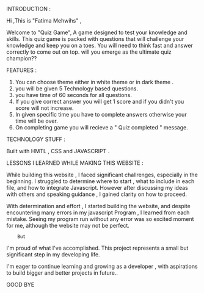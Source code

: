INTRODUCTION :


Hi ,This is "Fatima Mehwihs" ,

Welcome to "Quiz Game",
A game designed to test your knowledge and skills.
This quiz game is packed with questions that will challenge your knowledge and 
keep you on a toes.
You will need to think fast and answer correctly to come out on top.
will you emerge as the ultimate quiz champion??


FEATURES :
 
1. You can choose theme either in white theme or in dark theme .
2. you will be given 5 Technology based questions.
3. you have time of 60 seconds for all questions.
4. If you give correct answer you will get 1 score and if you didn't you score will not increase.
5. In given specific time you have to complete answers otherwise your time will be over.
6. On completing game you will recieve a " Quiz completed " message.


TECHNOLOGY STUFF :

Built with HMTL , CSS and JAVASCRIPT .


LESSONS I LEARNED WHILE MAKING THIS WEBSITE :

While building this website , I faced significant challrenges, especially in the beginning. 
I struggled to determine where to start , what to include in each file, and how to integrate Javascript.
However after discussing my ideas with others and speaking guidance , I gained clarity on how to proceed.

With determination and effort , I started building the website, and despite encountering many 
errors in my javascript Program ,  I learned  from each mistake.
Seeing my program run without any error was so excited moment for me,
although the website may not be perfect. 
       
        But

I'm proud of what I've accomplished.
This project represents a small but significant step in my developing life.


I'm eager to continue learning and growing as a developer , with
 aspirations to build bigger and better projects in future..

 
 GOOD BYE




